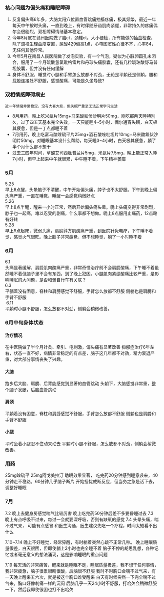 ### 核心问题为偏头痛和睡眠障碍
1. 反复偏头痛6年多，大脑太阳穴位置血管跳痛抽搐疼痛，极其频繁，最近一年每天中午按时头痛，一直到晚上，有时伴随牙齿肌肉紧绷，非常持久的疼痛偶尔会很剧烈，双相障碍情绪基本稳定。
2. 今年8月底在赣州医院做了脑ct，颈椎ct，大小便检，所有能做的抽血检查，除了颈椎生理曲度变直，尿酸429偏高1点，心电图窦性心律不齐，心率84，无任何其他异常。
3. 今年5月在南昌人民医院做了发泡实验，有一个气泡，疑似为心脏卵圆孔未闭合，服用了一个月硫酸氢氯毗格雷片和丹珍头痛胶囊，还有几粒琥珀酸舒马普坦胶囊，但并没有任何缓解
4. 身体不舒服，睡觉时小腿和手臂怎么放都不对劲，无论是平躺还是侧躺，腰和屁股连接处不舒服，感觉酸痛，可能是久坐导致?
### 双相情感障碍病史
	近一年情绪非常稳定，没有大喜大悲，但失眠严重至无法正常学习生活
- 8月用药，晚上吃米氮片15mg+马来酸氟伏沙明片50mg，刚吃那两天睡特别久，过了四五天基本完全失效，一天只能睡4~5小时，偶尔通宵失眠，白天极其疲惫，但是一丁点都睡不着
- 7月用药，晚上吃富马酸喹硫平片25mg+酒石酸唑吡坦片10mg+马来酸氟伏沙明片50mg，对睡眠基本没什么帮助，每天睡3~4小时，白天极其疲惫，躺了半个月什么都不想干
- 过去三四年时间，草酸艾司西肽普兰片5mg，米氮片7.5mg，晚上能正常入睡7小时，但早上起来中午就很累，中午睡不着，下午精神萎靡


### 5月
5.25  
早上8点醒，头晕脑子不清醒，中午开始偏头痛，脖子也不太舒服。下午到晚上偏头痛严重，一直在睡觉，睡醒一会感觉稍微好点  
5.26  
早上8点半醒，醒来一小时正常，然后开始偏头痛头晕。晚上头痛变得非常剧烈，脖子也一起痛，难以忍受的剧痛，什么事都不想做。晚上8点服用止痛药，12点略有好转  
5.28  
早上9点起床，微弱头痛，肩膀斜方肌酸痛严重，到医院针灸电疗，下午睡不着觉，感觉火气很旺。晚上脑子非常疲惫，但不想睡觉，躺了一小时睡不着  

### 6月
6.1  
头痛显著缓解，肩膀肌肉酸痛严重，非常奇怪治疗前不会肩膀酸痛，下午睡不着虽然睡不着但脑子里不会有东西，到了晚上犯困。小腿肌肉紧绷酸痛比较严重，是影响睡眠的大问题，是否和骑自行车有关联？  
6.3  
平躺着没有困意，脊柱和肩膀感觉不舒服，手臂怎么放都不舒服
侧躺也是肩膀和手臂不舒服  
 6.11  
平躺时小腿不舒服，怎么放都不对劲，侧躺会稍微改善。  


### 6月中旬身体状态

#### 治疗情况
在中医院做了半个月针灸、牵引、电刺激，偏头痛有显著改善
抑郁症治疗6年左右，状态一直不好，病情非常稳定的有点差，脑子这几年都不对劲，精力衰退严重，对大部分事情丧失了兴趣。
#### 大脑
跑步后大脑、肩膀、后背能感觉到显著的血管跳动
头朝下，大脑感觉非常重，整个脑子发胀，后脑血管跳动
#### 肩颈
平躺着没有困意，脊柱和肩膀感觉不舒服，手臂怎么放都不舒服
侧躺也是肩膀和手臂不舒服  
#### 小腿
平时坐着小腿忍不住动来动去
平躺时小腿不舒服，怎么放都不对劲，侧躺会稍微改善。 

### 用药
25mg喹硫平
25mg阿戈美拉汀
助眠效果显著， 吃完药20分钟感到睡意袭来，40分钟走不稳路，60分钟几乎脑子断片
开始担忧戒断反应，但当务之急是活下去，调整好睡眠

### 7月

7.2
晚上去健身房感觉喘气比较厉害
晚上吃完药50分钟后差不多要昏睡过去
7.3
晚上有点呼吸不过来，每过一会就要深呼吸，否则有缺氧的感觉
7.4
头晕头痛，喘不过气来， 可能有点感冒
和医生沟通，医生建议先吃一个疗程，时间太短看不出什么

7.10~7.14
晚上不好睡觉，经常猝醒，有时躺着突然心跳不正常几秒。 
晚上睡眠质量很差，白天很困，但即使躺上2小时也完全睡不着
脑子不停的胡思乱想，各种记忆或者毫无意义的想法涌现，这是影响睡眠的重点问题

7.19
每天活的非常痛苦，醒来就是睡眠不足，睡眠质量极差，我不想干任何事情，我非常疲惫，脑子很累眼睛很酸，后脑很不舒服
我时不时胸口会喘不过气来，有一天晚上醒来五六次，就是被这个胸口难受醒来
白天有时候突然一下完全喘不过气来，胸口好像刺痛一样的沉闷
后脑几乎一天24小时不舒服，打哈欠会稍微舒服一下，然后我即使很困也打不出哈欠